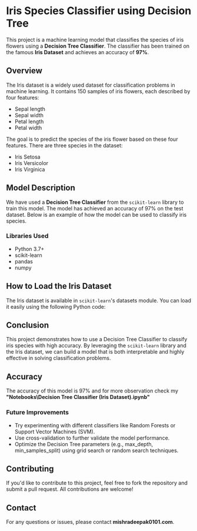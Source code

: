<h1>Iris Species Classifier using Decision Tree</h1>

<p>This project is a machine learning model that classifies the species of iris flowers using a <strong>Decision Tree Classifier</strong>. The classifier has been trained on the famous <strong>Iris Dataset</strong> and achieves an accuracy of <strong>97%</strong>.</p>

<h2>Overview</h2>
<p>The Iris dataset is a widely used dataset for classification problems in machine learning. It contains 150 samples of iris flowers, each described by four features:</p>
<ul>
    <li>Sepal length</li>
    <li>Sepal width</li>
    <li>Petal length</li>
    <li>Petal width</li>
</ul>
<p>The goal is to predict the species of the iris flower based on these four features. There are three species in the dataset:</p>
<ul>
    <li>Iris Setosa</li>
    <li>Iris Versicolor</li>
    <li>Iris Virginica</li>
</ul>

<h2>Model Description</h2>
<p>We have used a <strong>Decision Tree Classifier</strong> from the <code>scikit-learn</code> library to train this model. The model has achieved an accuracy of 97% on the test dataset. Below is an example of how the model can be used to classify iris species.</p>

<h3>Libraries Used</h3>
<ul>
    <li>Python 3.7+</li>
    <li>scikit-learn</li>
    <li>pandas</li>
    <li>numpy</li>
</ul>

<h2>How to Load the Iris Dataset</h2>
<p>The Iris dataset is available in <code>scikit-learn</code>'s datasets module. You can load it easily using the following Python code:</p>
<h2>Conclusion</h2>
<p>This project demonstrates how to use a Decision Tree Classifier to classify iris species with high accuracy. By leveraging the <code>scikit-learn</code> library and the Iris dataset, we can build a model that is both interpretable and highly effective in solving classification problems.</p>

<h2>Accuracy</h2>
    <p>The accuracy of this model is 97% and for more observation check my <strong>"Notebooks\Decision Tree Classifier (Iris Dataset).ipynb" </strong></p>

<h3>Future Improvements</h3>
<ul>
    <li>Try experimenting with different classifiers like Random Forests or Support Vector Machines (SVM).</li>
    <li>Use cross-validation to further validate the model performance.</li>
    <li>Optimize the Decision Tree parameters (e.g., max_depth, min_samples_split) using grid search or random search techniques.</li>
</ul>

<h2>Contributing</h2>
    <p>If you'd like to contribute to this project, feel free to fork the repository and submit a pull request. All contributions are welcome!</p>

   

<h2>Contact</h2>
    <p>For any questions or issues, please contact <strong>mishradeepak0101.com</strong>.</p>